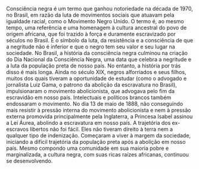   Consciência negra é um termo que ganhou notoriedade na década de 1970, no Brasil, em razão da luta de movimentos sociais que atuavam pela igualdade racial, como o Movimento Negro Unido. O termo é, ao mesmo tempo, uma referência e uma homenagem
à cultura ancestral do povo de origem africana, que foi trazido à força e duramente escravizado por séculos no Brasil. É o símbolo da luta, da resistência e a consciência de que a negritude não é inferior e que o negro tem seu valor e seu lugar na
sociedade.
  No Brasil, a história da consciência negra culminou na criação do Dia Nacional da Consciência Negra, uma data que celebra a negritude e a luta da população preta de nosso país. No entanto, a história por trás disso é mais longa.
Ainda no século XIX, negros alforriados e seus filhos, muitos dos quais tiveram a oportunidade de estudar (como o advogado e jornalista Luiz Gama, o patrono da abolição da escravatura no Brasil), impulsionaram o movimento abolicionista, 
que advogava pelo fim da escravidão em nosso país.
  Intelectuais e políticos brancos também endossaram o movimento. No dia 13 de maio de 1888, não conseguindo mais resistir à pressão interna do movimento abolicionista e nem à pressão externa promovida principalmente pela Inglaterra, 
a Princesa Isabel assinou a Lei Áurea, abolindo a escravatura em nosso país.
  A trajetória dos ex-escravos libertos não foi fácil. Eles não tiveram direito à terra nem a qualquer tipo de indenização. Começaram a viver à margem da sociedade, iniciando a difícil trajetória da população preta após a abolição em nosso país. 
Mesmo compondo uma comunidade em sua maioria pobre e marginalizada, a cultura negra, com suas ricas raízes africanas, continuou se desenvolvendo.

